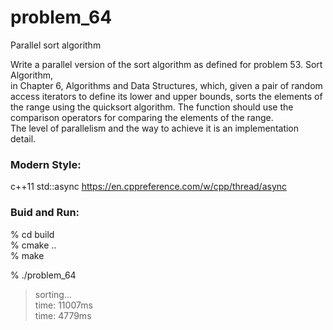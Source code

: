 problem_64
===============

Parallel sort algorithm  

Write a parallel version of the sort algorithm as defined for problem 53. Sort Algorithm,  
in Chapter 6, Algorithms and Data Structures, which, given a pair of random access iterators to define its lower and upper bounds, sorts the elements of the range using the quicksort algorithm. The function should use the comparison operators for comparing the elements of the range.   
The level of parallelism and the way to achieve it is an implementation detail.


### Modern Style: 
c++11 std::async
 https://en.cppreference.com/w/cpp/thread/async


### Buid and Run:  
% cd build  
% cmake ..  
% make  

% ./problem_64 
> sorting...  
> time: 11007ms  
> time: 4779ms  

